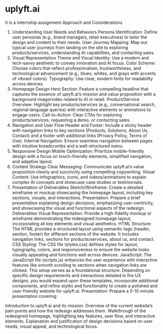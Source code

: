 # uplyft.ai
It is a internship assignment
Approach and Considerations
1. Understanding User Needs and Behaviors
Persona Identification: Define user personas (e.g., brand managers, retail executives) to tailor the design and content to their needs.
User Journey Mapping: Map out typical user journeys from landing on the site to exploring products/services, understanding AI capabilities, and contacting sales.
2. Visual Representation
Theme and Visual Identity: Use a modern and tech-savvy aesthetic to convey innovation and AI focus.
Color Scheme: Choose colors that reflect professionalism, trustworthiness, and technological advancement (e.g., blues, whites, and grays with accents of vibrant colors).
Typography: Use clear, modern fonts for readability across devices.
3. Homepage Design
Hero Section: Feature a compelling headline that captures the essence of uplyft.ai’s mission and value proposition with a background image/video related to AI or retail.
Product/Service Overview: Highlight key products/services (e.g., conversational search, regional language queries) with interactive elements or animations to engage users.
Call-to-Action: Clear CTAs for exploring products/services, requesting a demo, or contacting sales.
4. Navigation and User Flow
Header and Footer: Include a sticky header with navigation links to key sections (Products, Solutions, About Us, Contact) and a footer with additional links (Privacy Policy, Terms of Use).
Internal Navigation: Ensure seamless navigation between pages with intuitive breadcrumbs and a well-structured menu.
5. Responsive Design
Mobile Optimization: Prioritize mobile-friendly design with a focus on touch-friendly elements, simplified navigation, and adaptive layout.
6. Content Strategy
Clear Messaging: Communicate uplyft.ai’s value proposition clearly and succinctly using compelling copywriting.
Visual Content: Use infographics, icons, and videos/animations to explain complex AI concepts and showcase case studies or testimonials.
7. Presentation of Deliverables
Sketch/Wireframe: Create a detailed wireframe or mockup showcasing the homepage layout, including key sections, visuals, and interactions.
Presentation: Prepare a brief presentation explaining design decisions, emphasizing user-centricity, and showcasing the visual and functional aspects of the redesign.
Deliverables
Visual Representation: Provide a high-fidelity mockup or wireframe demonstrating the redesigned homepage layout, incorporating all key elements and visual aesthetics.
HTML Structure: The HTML provides a structured layout using semantic tags (header, section, footer) for different sections of the website. It includes navigation links, sections for products/services, about us, and contact.
CSS Styling: The CSS file (styles.css) defines styles for layout, typography, colors, and responsiveness to ensure the website looks visually appealing and functions well across devices.
JavaScript: The JavaScript file (scripts.js) enhances the user experience with interactive features like smooth scrolling to sections when navigation links are clicked.
This setup serves as a foundational structure. Depending on specific design requirements and interactions detailed in the UX designs, you would expand upon these templates, incorporate additional components, and refine styles and functionality to create a polished and user-friendly website for uplyft.ai.
Presentation: Prepare a 5-10 minute presentation covering:

Introduction to uplyft.ai and its mission.
Overview of the current website’s pain points and how the redesign addresses them.
Walkthrough of the redesigned homepage, highlighting key features, user flow, and interactive elements.
Explanation and justification of design decisions based on user needs, visual appeal, and technological focus.

